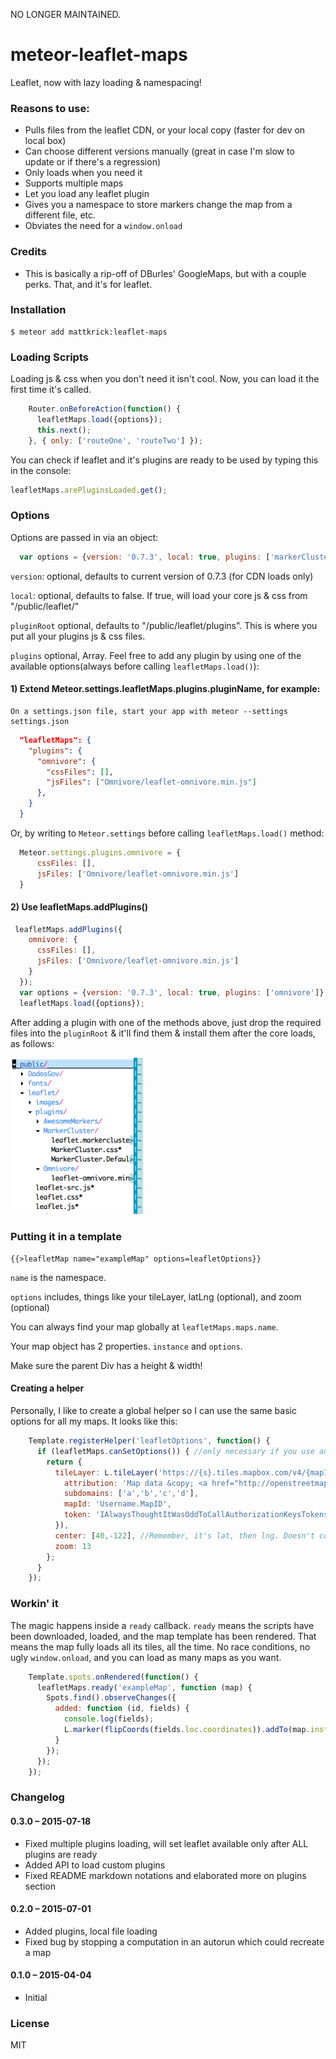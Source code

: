 NO LONGER MAINTAINED.

# meteor-leaflet-maps
Leaflet, now with lazy loading &amp; namespacing!

### Reasons to use:
 - Pulls files from the leaflet CDN, or your local copy (faster for dev on local box)
 - Can choose different versions manually (great in case I'm slow to update or if there's a regression)
 - Only loads when you need it
 - Supports multiple maps
 - Let you load any leaflet plugin
 - Gives you a namespace to store markers change the map from a different file, etc.
 - Obviates the need for a `window.onload`

### Credits
 - This is basically a rip-off of DBurles' GoogleMaps, but with a couple perks. That, and it's for leaflet.

### Installation
    $ meteor add mattkrick:leaflet-maps

### Loading Scripts
Loading js & css when you don't need it isn't cool. Now, you can load it the first time it's called.

```javascript      
    Router.onBeforeAction(function() {
      leafletMaps.load({options});
      this.next();
    }, { only: ['routeOne', 'routeTwo'] });
```

You can check if leaflet and it's plugins are ready to be used by typing this in the console:

```javascript
leafletMaps.arePluginsLoaded.get();
```

### Options

Options are passed in via an object:

```javascript
  var options = {version: '0.7.3', local: true, plugins: ['markerCluster']};
```
    
`version`: optional, defaults to current version of 0.7.3 (for CDN loads only)

`local`: optional, defaults to false. If true, will load your core js & css from "/public/leaflet/"

`pluginRoot` optional, defaults to "/public/leaflet/plugins". This is where you put all your plugins js & css files.

`plugins` optional, Array. Feel free to add any plugin by using one of the 
available options(always before calling ```leafletMaps.load()```):

#### 1) Extend Meteor.settings.leafletMaps.plugins.pluginName, for example:

```
On a settings.json file, start your app with meteor --settings
settings.json
```

```json
  "leafletMaps": { 
    "plugins": {
      "omnivore": {
        "cssFiles": [],
        "jsFiles": ["Omnivore/leaflet-omnivore.min.js"]
      },
    }
  }
```

Or, by writing to ```Meteor.settings``` before calling ```leafletMaps.load()```
method:

```javascript
  Meteor.settings.plugins.omnivore = {
      cssFiles: [],
      jsFiles: ['Omnivore/leaflet-omnivore.min.js']
  }
```

#### 2) Use leafletMaps.addPlugins()

```javascript
 leafletMaps.addPlugins({
    omnivore: {
      cssFiles: [],
      jsFiles: ['Omnivore/leaflet-omnivore.min.js']
    }
  });
  var options = {version: '0.7.3', local: true, plugins: ['omnivore']};
  leafletMaps.load({options});
```

After adding a plugin with one of the methods above, just drop the required
files into the `pluginRoot` & it'll find them & install them after the core
loads, as follows:

<img alt="Plugins folder example"  src="./pluginRoot-example.png" height="250px" />
     
### Putting it in a template

```{{>leafletMap name="exampleMap" options=leafletOptions}}```

`name` is the namespace.

`options` includes, things like your tileLayer, latLng (optional), and zoom (optional)

You can always find your map globally at `leafletMaps.maps.name`.

Your map object has 2 properties. `instance` and `options`.

Make sure the parent Div has a height & width!

#### Creating a helper
Personally, I like to create a global helper so I can use the same basic options for all my maps. It looks like this:

```javascript
    Template.registerHelper('leafletOptions', function() {
      if (leafletMaps.canSetOptions()) { //only necessary if you use an `L` method
        return {
          tileLayer: L.tileLayer('https://{s}.tiles.mapbox.com/v4/{mapId}/{z}/{x}/{y}.png?access_token={token}', {
            attribution: 'Map data &copy; <a href="http://openstreetmap.org">OpenStreetMap</a> contributors, <a href="http://creativecommons.org/licenses/by-sa/2.0/">CC-BY-SA</a>, Imagery © <a href="http://mapbox.com">Mapbox</a>',
            subdomains: ['a','b','c','d'],
            mapId: 'Username.MapID',
            token: 'IAlwaysThoughtItWasOddToCallAuthorizationKeysTokens'
          }),
          center: [40,-122], //Remember, it's lat, then lng. Doesn't conform to geoJSON standards!
          zoom: 13
        };
      }
    });
```
### Workin' it
The magic happens inside a `ready` callback. `ready` means the scripts have been downloaded, loaded, and the map template has been rendered.
That means the map fully loads all its tiles, all the time. No race conditions, no ugly `window.onload`, and you can load as many maps as you want.

```javascript
    Template.spots.onRendered(function() {
      leafletMaps.ready('exampleMap', function (map) {
        Spots.find().observeChanges({
          added: function (id, fields) {
            console.log(fields);
            L.marker(flipCoords(fields.loc.coordinates)).addTo(map.instance);
          }
        });
      });
    });
```

### Changelog

#### 0.3.0 – 2015-07-18
* Fixed multiple plugins loading, will set leaflet available only after ALL plugins are ready
* Added API to load custom plugins
* Fixed README markdown notations and elaborated more on plugins section

#### 0.2.0 – 2015-07-01
* Added plugins, local file loading 
* Fixed bug by stopping a computation in an autorun which could recreate a map

#### 0.1.0 – 2015-04-04
* Initial

### License
MIT
